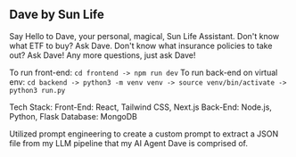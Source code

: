 ## Dave by Sun Life

Say Hello to Dave, your personal, magical, Sun Life Assistant. Don't know what ETF to buy? Ask Dave. Don't know what insurance policies to take out? Ask Dave! Any more questions, just ask Dave!

To run front-end: ```cd frontend -> npm run dev```
To run back-end on virtual env: ```cd backend -> python3 -m venv venv -> source venv/bin/activate -> python3 run.py```

Tech Stack:
Front-End: React, Tailwind CSS, Next.js
Back-End: Node.js, Python, Flask
Database: MongoDB

Utilized prompt engineering to create a custom prompt to extract a JSON file from my LLM pipeline that my AI Agent Dave is comprised of.

